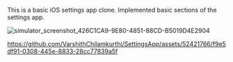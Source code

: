 This is a basic iOS settings app clone. Implemented basic sections of the settings app. 

![simulator_screenshot_426C1CA9-9E80-4851-88CD-B5019D4E2904](https://github.com/VarshithChilamkurthi/SettingsApp/assets/52421766/6d132c07-d6ff-4884-beff-c6ce2aedfbe5)



https://github.com/VarshithChilamkurthi/SettingsApp/assets/52421766/f9e5df91-0308-445e-8833-28cc77839a5f

